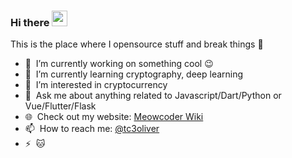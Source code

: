 ### Hi there <a href="https://17coding.online/"><img src="https://media.giphy.com/media/hvRJCLFzcasrR4ia7z/giphy.gif" width="25px"></a>
This is the place where I opensource stuff and break things :rofl:

- 🔭 &nbsp;I’m currently working on something cool :wink:
- 🌱 &nbsp;I’m currently learning cryptography, deep learning
- 👀 &nbsp;I’m interested in cryptocurrency
- 💬 &nbsp;Ask me about anything related to Javascript/Dart/Python or Vue/Flutter/Flask
- 🌐 &nbsp;Check out my website: [Meowcoder Wiki](https://wiki.meowcoder.com/)
- 📫 &nbsp;How to reach me: [@tc3oliver](https://twitter.com/Tc3Oliver)
- ⚡ &nbsp;:cat:
